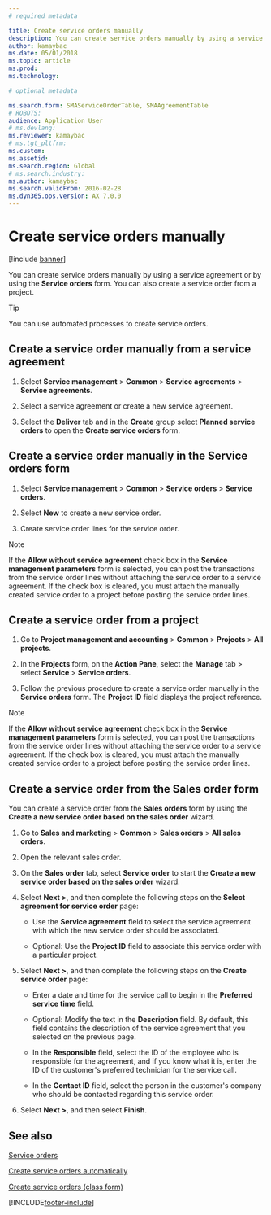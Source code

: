 ```yaml
---
# required metadata

title: Create service orders manually   
description: You can create service orders manually by using a service agreement or by using the **Service orders** form. 
author: kamaybac
ms.date: 05/01/2018
ms.topic: article
ms.prod: 
ms.technology: 

# optional metadata

ms.search.form: SMAServiceOrderTable, SMAAgreementTable
# ROBOTS: 
audience: Application User
# ms.devlang: 
ms.reviewer: kamaybac
# ms.tgt_pltfrm: 
ms.custom: 
ms.assetid: 
ms.search.region: Global
# ms.search.industry: 
ms.author: kamaybac
ms.search.validFrom: 2016-02-28
ms.dyn365.ops.version: AX 7.0.0
---
```


# Create service orders manually    

[!include [banner](../includes/banner.md)]


You can create service orders manually by using a service agreement or by using the **Service orders** form. You can also create a service order from a project.

> [!TIP]
> <P>You can use automated processes to create service orders. 

## Create a service order manually from a service agreement

1.  Select **Service management** \> **Common** \> **Service agreements** \> **Service agreements**.

2.  Select a service agreement or create a new service agreement.

3.  Select the **Deliver** tab and in the **Create** group select **Planned service orders** to open the **Create service orders** form.

## Create a service order manually in the Service orders form

1.  Select **Service management** \> **Common** \> **Service orders** \> **Service orders**.

2.  Select **New** to create a new service order.

3.  Create service order lines for the service order.

> [!NOTE]
> <P>If the <STRONG>Allow without service agreement</STRONG> check box in the <STRONG>Service management parameters</STRONG> form is selected, you can post the transactions from the service order lines without attaching the service order to a service agreement. If the check box is cleared, you must attach the manually created service order to a project before posting the service order lines.</P>

## Create a service order from a project

1.  Go to **Project management and accounting** \> **Common** \> **Projects** \> **All projects**.

2.  In the **Projects** form, on the **Action Pane**, select the **Manage** tab \> select **Service** \> **Service orders**.

3.  Follow the previous procedure to create a service order manually in the **Service orders** form. The **Project ID** field displays the project reference.

> [!NOTE]
> <P>If the <STRONG>Allow without service agreement</STRONG> check box in the <STRONG>Service management parameters</STRONG> form is selected, you can post the transactions from the service order lines without attaching the service order to a service agreement. If the check box is cleared, you must attach the manually created service order to a project before posting the service order lines.</P>

## Create a service order from the Sales order form

You can create a service order from the **Sales orders** form by using the **Create a new service order based on the sales order** wizard.

1.  Go to **Sales and marketing** \> **Common** \> **Sales orders** \> **All sales orders**.

2.  Open the relevant sales order.

3.  On the **Sales order** tab, select **Service order** to start the **Create a new service order based on the sales order** wizard.

4.  Select **Next \>**, and then complete the following steps on the **Select agreement for service order** page:
    
      - Use the **Service agreement** field to select the service agreement with which the new service order should be associated.
    
      - Optional: Use the **Project ID** field to associate this service order with a particular project.

5.  Select **Next \>**, and then complete the following steps on the **Create service order** page:
    
      - Enter a date and time for the service call to begin in the **Preferred service time** field.
    
      - Optional: Modify the text in the **Description** field. By default, this field contains the description of the service agreement that you selected on the previous page.
    
      - In the **Responsible** field, select the ID of the employee who is responsible for the agreement, and if you know what it is, enter the ID of the customer's preferred technician for the service call.
    
      - In the **Contact ID** field, select the person in the customer's company who should be contacted regarding this service order.

6.  Select **Next \>**, and then select **Finish**.


## See also

[Service orders](service-orders.md)

[Create service orders automatically](create-service-orders-automatically.md)

[Create service orders (class form)](https://technet.microsoft.com/library/aa553901\(v=ax.60\)) 



[!INCLUDE[footer-include](../../includes/footer-banner.md)]